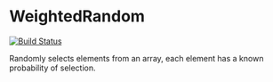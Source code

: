 # WeightedRandom

[![Build Status](https://api.travis-ci.org/victorhydecode/WeightedRandom.svg?branch=master)](https://travis-ci.org/victorhydecode/WeightedRandom)

Randomly selects elements from an array, each element has a known probability of selection.
